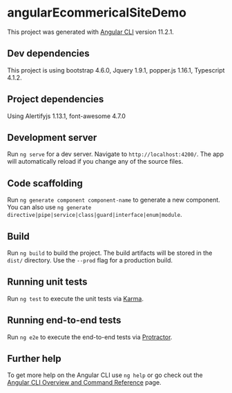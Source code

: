 # angularEcommericalSiteDemo

This project was generated with [Angular CLI](https://github.com/angular/angular-cli) version 11.2.1.

## Dev dependencies

This project is using bootstrap 4.6.0, Jquery 1.9.1, popper.js 1.16.1, Typescript 4.1.2.

## Project dependencies

Using Alertifyjs 1.13.1, font-awesome 4.7.0

## Development server

Run `ng serve` for a dev server. Navigate to `http://localhost:4200/`. The app will automatically reload if you change any of the source files.

## Code scaffolding

Run `ng generate component component-name` to generate a new component. You can also use `ng generate directive|pipe|service|class|guard|interface|enum|module`.

## Build

Run `ng build` to build the project. The build artifacts will be stored in the `dist/` directory. Use the `--prod` flag for a production build.

## Running unit tests

Run `ng test` to execute the unit tests via [Karma](https://karma-runner.github.io).

## Running end-to-end tests

Run `ng e2e` to execute the end-to-end tests via [Protractor](http://www.protractortest.org/).

## Further help

To get more help on the Angular CLI use `ng help` or go check out the [Angular CLI Overview and Command Reference](https://angular.io/cli) page.
